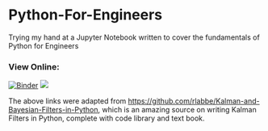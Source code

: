# Python-For-Engineers
Trying my hand at a Jupyter Notebook written to cover the fundamentals of Python for Engineers

### View Online:
[![Binder](http://mybinder.org/badge.svg)](https://beta.mybinder.org/v2/gh/aiudirog/Python-For-Engineers/master)
<a href="https://notebooks.azure.com/import/gh/aiudirog/Python-For-Engineers"><img src="https://notebooks.azure.com/launch.png" /></a>

The above links were adapted from https://github.com/rlabbe/Kalman-and-Bayesian-Filters-in-Python, which is an amazing source on writing Kalman Filters in Python, complete with code library and text book.
